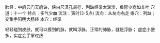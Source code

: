 肺经：中府云门天府诀，侠白尺泽孔最存，列缺经渠太渊涉，鱼际少商如韭叶
穴道：十一个
特点：多气少血
流注：寅时(3-5点)
流向：从左向右走
络穴：列缺；交集手阳明大肠经
本穴：经渠


轻轻碰到皮肤，就可以摸到的脉，就叫浮脉。正常的肺脉，就是浮脉；
虚症小便多，实症会手掌过热
